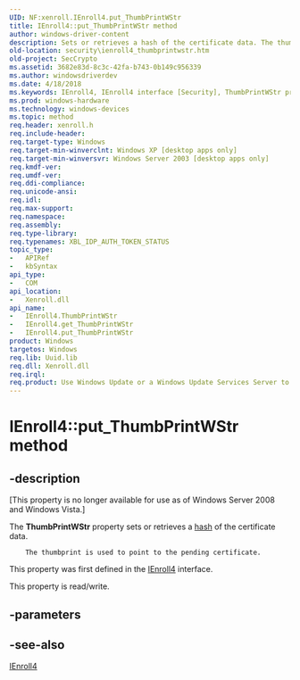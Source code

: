 ```yaml
---
UID: NF:xenroll.IEnroll4.put_ThumbPrintWStr
title: IEnroll4::put_ThumbPrintWStr method
author: windows-driver-content
description: Sets or retrieves a hash of the certificate data. The thumbprint is used to point to the pending certificate.
old-location: security\ienroll4_thumbprintwstr.htm
old-project: SecCrypto
ms.assetid: 3682e83d-8c3c-42fa-b743-0b149c956339
ms.author: windowsdriverdev
ms.date: 4/18/2018
ms.keywords: IEnroll4, IEnroll4 interface [Security], ThumbPrintWStr property, IEnroll4.ThumbPrintWStr, IEnroll4::get_ThumbPrintWStr, IEnroll4::put_ThumbPrintWStr, ThumbPrintWStr property [Security], ThumbPrintWStr property [Security], IEnroll4 interface, put_ThumbPrintWStr,IEnroll4.put_ThumbPrintWStr, security.ienroll4_thumbprintwstr, xenroll/IEnroll4::ThumbPrintWStr, xenroll/IEnroll4::get_ThumbPrintWStr, xenroll/IEnroll4::put_ThumbPrintWStr
ms.prod: windows-hardware
ms.technology: windows-devices
ms.topic: method
req.header: xenroll.h
req.include-header: 
req.target-type: Windows
req.target-min-winverclnt: Windows XP [desktop apps only]
req.target-min-winversvr: Windows Server 2003 [desktop apps only]
req.kmdf-ver: 
req.umdf-ver: 
req.ddi-compliance: 
req.unicode-ansi: 
req.idl: 
req.max-support: 
req.namespace: 
req.assembly: 
req.type-library: 
req.typenames: XBL_IDP_AUTH_TOKEN_STATUS
topic_type:
-	APIRef
-	kbSyntax
api_type:
-	COM
api_location:
-	Xenroll.dll
api_name:
-	IEnroll4.ThumbPrintWStr
-	IEnroll4.get_ThumbPrintWStr
-	IEnroll4.put_ThumbPrintWStr
product: Windows
targetos: Windows
req.lib: Uuid.lib
req.dll: Xenroll.dll
req.irql: 
req.product: Use Windows Update or a Windows Update Services Server to retrieve the update on Windows XP.
---
```


# IEnroll4::put_ThumbPrintWStr method


## -description


<p class="CCE_Message">[This property is no longer available for use as of Windows Server 2008 and Windows Vista.]

The <b>ThumbPrintWStr</b> property sets or retrieves a <a href="https://msdn.microsoft.com/4165b820-30fc-477e-a690-81109f161323">hash</a> of the certificate data.
			
		The thumbprint is used to point to the pending certificate.

This property was first defined in the <a href="https://msdn.microsoft.com/133529fb-e02a-41a2-83df-646cbc01dbe9">IEnroll4</a> interface.

This property is read/write.


## -parameters


## -see-also




<a href="https://msdn.microsoft.com/133529fb-e02a-41a2-83df-646cbc01dbe9">IEnroll4</a>
 

 

